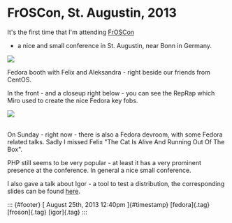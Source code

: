 FrOSCon, St. Augustin, 2013
===========================

It's the first time that I'm attending [FrOSCon](http://www.froscon.org)
- a nice and small conference in St. Augustin, near Bonn in Germany.

![](https://66.media.tumblr.com/0de540e3eb9504a1e87a2d25ae6856cb/tumblr_inline_ms316bw6Ju1qz4rgp.jpg)

Fedora booth with Felix and Aleksandra - right beside our friends from
CentOS.

In the front - and a closeup right below - you can see the RepRap which
Miro used to create the nice Fedora key fobs.

![](https://66.media.tumblr.com/0ea3f38813f0efe137e3248d80b693b9/tumblr_inline_ms3191hMnl1qz4rgp.jpg)

\
On Sunday - right now - there is also a Fedora devroom, with some Fedora
related talks. Sadly I missed Felix "The Cat Is Alive And Running Out Of
The Box".

PHP still seems to be very popular - at least it has a very prominent
presence at the conference. In general a nice small conference.

I also gave a talk about Igor - a tool to test a distribution, the
corresponding slides can be found
[here](http://fedorapeople.org/~fabiand/slides/2013-08-froscon-igor.pdf).

::: {#footer}
[ August 25th, 2013 12:40pm ]{#timestamp} [fedora]{.tag} [froson]{.tag}
[igor]{.tag}
:::
